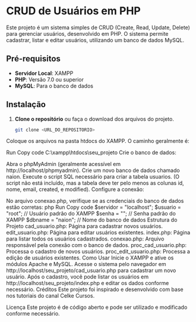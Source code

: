 # CRUD de Usuários em PHP

Este projeto é um sistema simples de CRUD (Create, Read, Update, Delete) para gerenciar usuários, desenvolvido em PHP. O sistema permite cadastrar, listar e editar usuários, utilizando um banco de dados MySQL.

## Pré-requisitos

- **Servidor Local**: XAMPP
- **PHP**: Versão 7.0 ou superior
- **MySQL**: Para o banco de dados

## Instalação

1. **Clone o repositório** ou faça o download dos arquivos do projeto.
   
   ```bash
   git clone <URL_DO_REPOSITORIO>
Coloque os arquivos na pasta htdocs do XAMPP. O caminho geralmente é:

Run
Copy code
C:\xampp\htdocs\seu_projeto
Crie o banco de dados:

Abra o phpMyAdmin (geralmente acessível em http://localhost/phpmyadmin).
Crie um novo banco de dados chamado naion.
Execute o script SQL necessário para criar a tabela usuarios. (O script não está incluído, mas a tabela deve ter pelo menos as colunas id, nome, email, created, e modified).
Configure a conexão:

No arquivo conexao.php, verifique se as credenciais do banco de dados estão corretas:
php
Run
Copy code
$servidor = "localhost";
$usuario = "root"; // Usuário padrão do XAMPP
$senha = ""; // Senha padrão do XAMPP
$dbname = "naion"; // Nome do banco de dados
Estrutura do Projeto
cad_usuario.php: Página para cadastrar novos usuários.
edit_usuario.php: Página para editar usuários existentes.
index.php: Página para listar todos os usuários cadastrados.
conexao.php: Arquivo responsável pela conexão com o banco de dados.
proc_cad_usuario.php: Processa o cadastro de novos usuários.
proc_edit_usuario.php: Processa a edição de usuários existentes.
Como Usar
Inicie o XAMPP e ative os módulos Apache e MySQL.
Acesse o sistema pelo navegador em http://localhost/seu_projeto/cad_usuario.php para cadastrar um novo usuário.
Após o cadastro, você pode listar os usuários em http://localhost/seu_projeto/index.php e editar os dados conforme necessário.
Créditos
Este projeto foi inspirado e desenvolvido com base nos tutoriais do canal Celke Cursos.

Licença
Este projeto é de código aberto e pode ser utilizado e modificado conforme necessário.